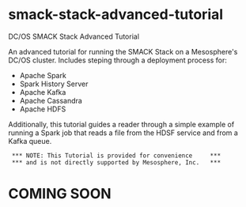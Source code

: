 # smack-stack-advanced-tutorial

DC/OS SMACK Stack Advanced Tutorial

An advanced tutorial for running the SMACK Stack on a Mesosphere's DC/OS cluster. Includes steping through a deployment process for:

- Apache Spark
- Spark History Server
- Apache Kafka
- Apache Cassandra
- Apache HDFS

Additionally, this tutorial guides a reader through a simple example of running a Spark job that reads a file from the HDSF service and from a Kafka queue. 

     *** NOTE: This Tutorial is provided for convenience     ***
     *** and is not directly supported by Mesosphere, Inc.   ***

# COMING SOON 

